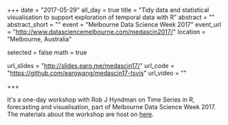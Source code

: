 +++
date = "2017-05-29"
all_day = true
title = "Tidy data and statistical visualisation to support exploration of temporal data with R"
abstract = ""
abstract_short = ""
event = "Melbourne Data Science Week 2017"
event_url = "http://www.datasciencemelbourne.com/medascin2017/"
location = "Melbourne, Australia"

selected = false
math = true

url_slides = "http://slides.earo.me/medascin17/"
url_code = "https://github.com/earowang/medascin17-tsvis"
url_video = ""

+++

It's a one-day workshop with Rob J Hyndman on Time Series in R, forecasting and visualisation, part of Melbourne Data Science Week 2017. The materials about the workshop are host on [here](http://robjhyndman.com/forecasting-medascin).
